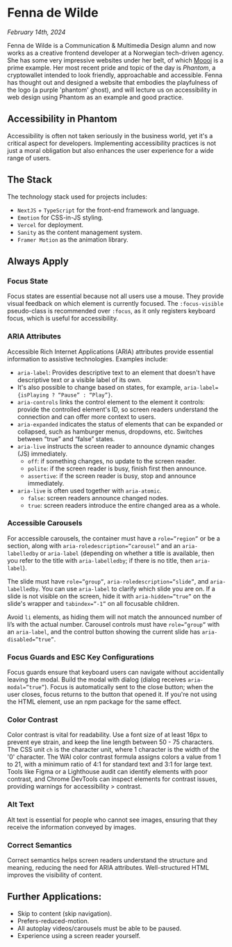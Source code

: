 # Fenna de Wilde

_February 14th, 2024_

Fenna de Wilde is a Communication & Multimedia Design alumn and now works as a creative frontend developer at a Norwegian tech-driven agency. She has some very impressive websites under her belt, of which [Moooi](moooi.com) is a prime example. Her most recent pride and topic of the day is _Phantom_, a cryptowallet intended to look friendly, approachable and accessible. Fenna has thought out and designed a website that embodies the playfulness of the logo (a purple 'phantom' ghost), and will lecture us on accessibility in web design using Phantom as an example and good practice.

## Accessibility in Phantom

Accessibility is often not taken seriously in the business world, yet it's a critical aspect for developers. Implementing accessibility practices is not just a moral obligation but also enhances the user experience for a wide range of users.

## The Stack

The technology stack used for projects includes:

*   `NextJS` + `TypeScript` for the front-end framework and language.
*   `Emotion` for CSS-in-JS styling.
*   `Vercel` for deployment.
*   `Sanity` as the content management system.
*   `Framer Motion` as the animation library.

## Always Apply

### Focus State

Focus states are essential because not all users use a mouse. They provide visual feedback on which element is currently focused. The `:focus-visible` pseudo-class is recommended over `:focus`, as it only registers keyboard focus, which is useful for accessibility.

### ARIA Attributes

Accessible Rich Internet Applications (ARIA) attributes provide essential information to assistive technologies. Examples include:

*   `aria-label`: Provides descriptive text to an element that doesn't have descriptive text or a visible label of its own.
*   It's also possible to change based on states, for example, `aria-label={isPlaying ? “Pause” : “Play”}`.
*   `aria-controls` links the control element to the element it controls: provide the controlled element's ID, so screen readers understand the connection and can offer more context to users.
*   `aria-expanded` indicates the status of elements that can be expanded or collapsed, such as hamburger menus, dropdowns, etc. Switches between “true” and “false” states.
*   `aria-live` instructs the screen reader to announce dynamic changes (JS) immediately.
    *   `off`: if something changes, no update to the screen reader.
    *   `polite`: if the screen reader is busy, finish first then announce.
    *   `assertive`: if the screen reader is busy, stop and announce immediately.
*   `aria-live` is often used together with `aria-atomic`.
    *   `false`: screen readers announce changed nodes.
    *   `true`: screen readers introduce the entire changed area as a whole.

### Accessible Carousels

For accessible carousels, the container must have a `role=”region”` or be a section, along with `aria-roledescription=”carousel”` and an `aria-labelledby` or `aria-label` (depending on whether a title is available, then you refer to the title with `aria-labelledby`; if there is no title, then `aria-label`).

The slide must have `role=”group”`, `aria-roledescription=”slide”`, and `aria-labelledby`. You can use `aria-label` to clarify which slide you are on. If a slide is not visible on the screen, hide it with `aria-hidden=”true”` on the slide's wrapper and `tabindex=”-1”` on all focusable children.

Avoid `li` elements, as hiding them will not match the announced number of li’s with the actual number. Carousel controls must have `role=”group”` with an `aria-label`, and the control button showing the current slide has `aria-disabled=”true”`.

### Focus Guards and ESC Key Configurations

Focus guards ensure that keyboard users can navigate without accidentally leaving the modal. Build the modal with dialog (dialog receives `aria-modal=”true”`). Focus is automatically sent to the close button; when the user closes, focus returns to the button that opened it. If you're not using the HTML element, use an npm package for the same effect.

### Color Contrast

Color contrast is vital for readability. Use a font size of at least 16px to prevent eye strain, and keep the line length between 50 - 75 characters. The CSS unit `ch` is the character unit, where 1 character is the width of the '0' character. The WAI color contrast formula assigns colors a value from 1 to 21, with a minimum ratio of 4:1 for standard text and 3:1 for large text. Tools like Figma or a Lighthouse audit can identify elements with poor contrast, and Chrome DevTools can inspect elements for contrast issues, providing warnings for accessibility > contrast.

### Alt Text

Alt text is essential for people who cannot see images, ensuring that they receive the information conveyed by images.

### Correct Semantics

Correct semantics helps screen readers understand the structure and meaning, reducing the need for ARIA attributes. Well-structured HTML improves the visibility of content.

## Further Applications:

*   Skip to content (skip navigation).
*   Prefers-reduced-motion.
*   All autoplay videos/carousels must be able to be paused.
*   Experience using a screen reader yourself.